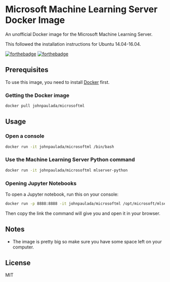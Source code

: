 # Microsoft Machine Learning Server Docker Image
An unofficial Docker image for the Microsoft Machine Learning Server.

This followed the installation instructions for Ubuntu 14.04-16.04.

[![forthebadge](http://forthebadge.com/images/badges/built-with-love.svg)](http://forthebadge.com)
[![forthebadge](http://forthebadge.com/images/badges/60-percent-of-the-time-works-every-time.svg)](http://forthebadge.com)

## Prerequisites
To use this image, you need to install [Docker](https://www.docker.com/) first.

### Getting the Docker image
```bash
docker pull johnpaulada/microsoftml
```

## Usage

### Open a console
```bash
docker run -it johnpaulada/microsoftml /bin/bash
```

### Use the Machine Learning Server Python command
```bash
docker run -it johnpaulada/microsoftml mlserver-python
```

### Opening Jupyter Notebooks
To open a Jupyter notebook, run this on your console:
```bash
docker run -p 8888:8888 -it johnpaulada/microsoftml /opt/microsoft/mlserver/9.2.1/runtime/python/bin/jupyter notebook --no-browser --port=8888 --ip=0.0.0.0 --allow-root
```
Then copy the link the command will give you and open it in your browser.

## Notes
- The image is pretty big so make sure you have some space left on your computer.

## License
MIT